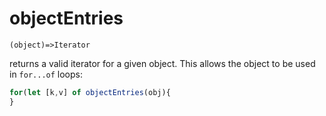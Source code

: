 # objectEntries

`(object)=>Iterator`

returns a valid iterator for a given object. This allows the object to be used in `for...of` loops:

```js
for(let [k,v] of objectEntries(obj){
}
```